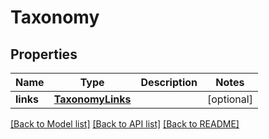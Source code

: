 # Taxonomy

## Properties
Name | Type | Description | Notes
------------ | ------------- | ------------- | -------------
**links** | [**TaxonomyLinks**](TaxonomyLinks.md) |  | [optional] 

[[Back to Model list]](../README.md#documentation-for-models) [[Back to API list]](../README.md#documentation-for-api-endpoints) [[Back to README]](../README.md)

